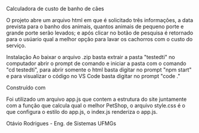 Calculadora de custo de banho de cães

O projeto abre um arquivo html em que é solicitado três informações, a data prevista para o banho dos animais, quantos animais de pequeno porte e 
grande porte serão levados; e após clicar no botão de pesquisa é retornado para o usúario qual a melhor opção para lavar os cachorros com o custo
do serviço.


Instalação
Ao baixar o arquivo .zip basta extrair a pasta "testedti" no computador abrir o prompt de comando e iniciar a pasta com o comando "cd testedti",
para abrir somente o html basta digitar no prompt "npm start" e para visualizar o código no VS Code basta digitar no prompt "code ."

Construído com

Foi utilizado um arquivo app.js que contem a estrutura do site juntamente com a função que calcula qual o melhor PetShop, o arquivo style.css 
é o que configura o estilo do app.js, o index.js renderiza o app.js.

Otávio Rodrigues - Eng. de Sistemas UFMGs
